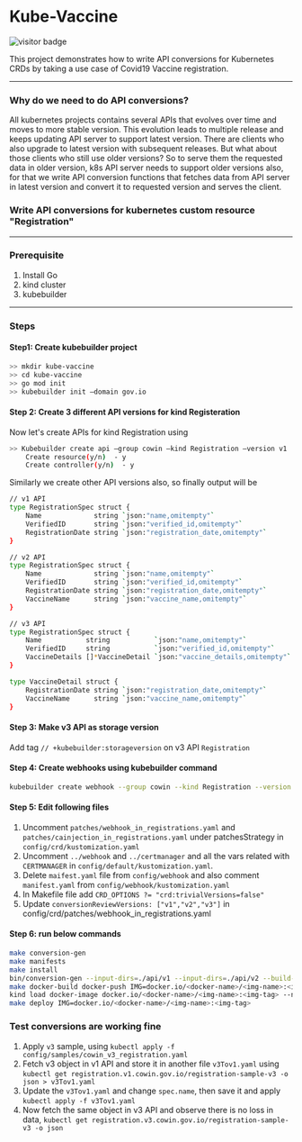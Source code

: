 # Kube-Vaccine
![visitor badge](https://visitor-badge.laobi.icu/badge?page_id=shivi28.kube-vaccine)

This project demonstrates how to write API conversions for Kubernetes CRDs by taking a use case of Covid19 Vaccine registration.

------

### Why do we need to do API conversions?
All kubernetes projects contains several APIs that evolves over time and moves to more stable version. This evolution leads to multiple release and keeps updating API server to support latest version. 
There are clients who also upgrade to latest version with subsequent releases. But what about those clients who still use older versions?
So to serve them the requested data in older version, k8s API server needs to support older versions also, for that we write API conversion functions that fetches data from API server in latest version and convert it to requested version and serves the client.

### Write API conversions for kubernetes custom resource "Registration"  

----
### Prerequisite
1. Install Go
2. kind cluster
3. kubebuilder
----
### Steps

#### Step1: Create kubebuilder project
```bash
>> mkdir kube-vaccine
>> cd kube-vaccine
>> go mod init
>> kubebuilder init —domain gov.io

```

#### Step 2: Create 3 different API versions for kind Registeration

Now let's create APIs for kind Registration using

```bash
>> Kubebuilder create api —group cowin —kind Registration —version v1
    Create resource(y/n)  - y
    Create controller(y/n)  - y    
```
Similarly we create other API versions also, so finally output will be

```bash
// v1 API
type RegistrationSpec struct {
	Name             string `json:"name,omitempty"`
	VerifiedID       string `json:"verified_id,omitempty"`
	RegistrationDate string `json:"registration_date,omitempty"`
}

// v2 API
type RegistrationSpec struct {
	Name             string `json:"name,omitempty"`
	VerifiedID       string `json:"verified_id,omitempty"`
	RegistrationDate string `json:"registration_date,omitempty"`
	VaccineName      string `json:"vaccine_name,omitempty"`
}

// v3 API
type RegistrationSpec struct {
	Name           string           `json:"name,omitempty"`
	VerifiedID     string           `json:"verified_id,omitempty"`
	VaccineDetails []*VaccineDetail `json:"vaccine_details,omitempty"`
}

type VaccineDetail struct {
	RegistrationDate string `json:"registration_date,omitempty"`
	VaccineName      string `json:"vaccine_name,omitempty"`
}

```

#### Step 3: Make v3 API as storage version
Add tag `// +kubebuilder:storageversion` on v3 API `Registration`

#### Step 4: Create webhooks using kubebuilder command
```bash
kubebuilder create webhook --group cowin --kind Registration --version v3 --conversion
```

#### Step 5: Edit following files
1. Uncomment `patches/webhook_in_registrations.yaml` and `patches/cainjection_in_registrations.yaml` under patchesStrategy in `config/crd/kustomization.yaml` 
2. Uncomment `../webhook` and `../certmanager` and all the vars related with `CERTMANAGER` in `config/default/kustomization.yaml`.
3. Delete `maifest.yaml` file from `config/webhook` and also comment `manifest.yaml` from `config/webhook/kustomization.yaml`
4. In Makefile file add `CRD_OPTIONS ?= "crd:trivialVersions=false"` 
5. Update `conversionReviewVersions: ["v1","v2","v3"]` in config/crd/patches/webhook_in_registrations.yaml

#### Step 6: run below commands
```bash
make conversion-gen
make manifests
make install
bin/conversion-gen --input-dirs=./api/v1 --input-dirs=./api/v2 --build-tag=ignore_autogenerated_conversions --output-file-base=zz_generated.conversion --go-header-file=./hack/boilerplate.go.txt
make docker-build docker-push IMG=docker.io/<docker-name>/<img-name>:<img-tag>
kind load docker-image docker.io/<docker-name>/<img-name>:<img-tag> --name kind
make deploy IMG=docker.io/<docker-name>/<img-name>:<img-tag>
```

### Test conversions are working fine
1. Apply `v3` sample, using `kubectl apply -f config/samples/cowin_v3_registration.yaml`
2. Fetch v3 object in v1 API and store it in another file `v3Tov1.yaml` using 
`kubectl get registration.v1.cowin.gov.io/registration-sample-v3 -o json > v3Tov1.yaml`
3. Update the `v3Tov1.yaml` and change `spec.name`, then save it and apply
`kubectl apply -f v3Tov1.yaml`
4. Now fetch the same object in v3 API and observe there is no loss in data,
`kubectl get registration.v3.cowin.gov.io/registration-sample-v3 -o json` 
